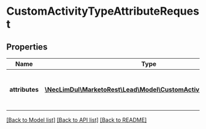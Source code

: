 # CustomActivityTypeAttributeRequest

## Properties

Name | Type | Description | Notes
------------ | ------------- | ------------- | -------------
**attributes** | [**\NecLimDul\MarketoRest\Lead\Model\CustomActivityTypeAttribute[]**](CustomActivityTypeAttribute.md) | List of attributes to add to the activity type | [optional]

[[Back to Model list]](../../README.md#models) [[Back to API list]](../../README.md#endpoints) [[Back to README]](../../README.md)
